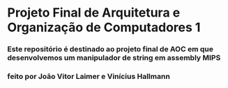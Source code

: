 # Projeto Final de Arquitetura e Organização de Computadores 1

### Este repositório é destinado ao projeto final de AOC em que desenvolvemos um manipulador de string em assembly MIPS 
### feito por João Vitor Laimer e Vinícius Hallmann